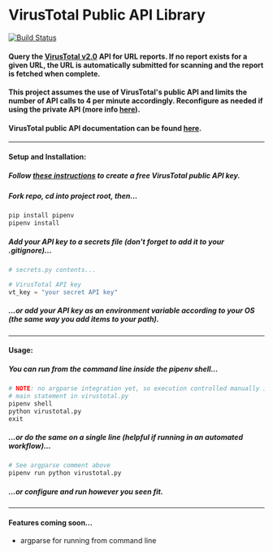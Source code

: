 # VirusTotal Public API Library

[![Build Status](https://travis-ci.org/jaystino/virustotal.svg?branch=master)](https://travis-ci.org/jaystino/virustotal)

#### Query the [VirusTotal v2.0](https://www.virustotal.com/#/home/url) API for URL reports. If no report exists for a given URL, the URL is automatically submitted for scanning and the report is fetched when complete.

#### This project assumes the use of VirusTotal's public API and limits the number of API calls to 4 per minute accordingly. Reconfigure as needed if using the private API (more info [here](https://www.virustotal.com/en/documentation/private-api/)).

#### VirusTotal public API documentation can be found [here](https://www.virustotal.com/en/documentation/public-api/).

___

#### Setup and Installation:

##### Follow [these instructions](https://www.virustotal.com/en/documentation/public-api/#) to create a free VirusTotal public API key.

##### Fork repo, cd into project root, then...

```python
pip install pipenv
pipenv install
```

##### Add your API key to a secrets file (don't forget to add it to your .gitignore)...

```python
# secrets.py contents...

# VirusTotal API key
vt_key = "your secret API key"

```

##### ...or add your API key as an environment variable according to your OS (the same way you add items to your path).

___

#### Usage:

##### You can run from the command line inside the pipenv shell...

```python
# NOTE: no argparse integration yet, so execution controlled manually inside
# main statement in virustotal.py
pipenv shell
python virustotal.py
exit
```

##### ...or do the same on a single line (helpful if running in an automated workflow)...

```python
# See argparse comment above
pipenv run python virustotal.py
```

##### ...or configure and run however you seen fit.

___

#### Features coming soon...

* argparse for running from command line